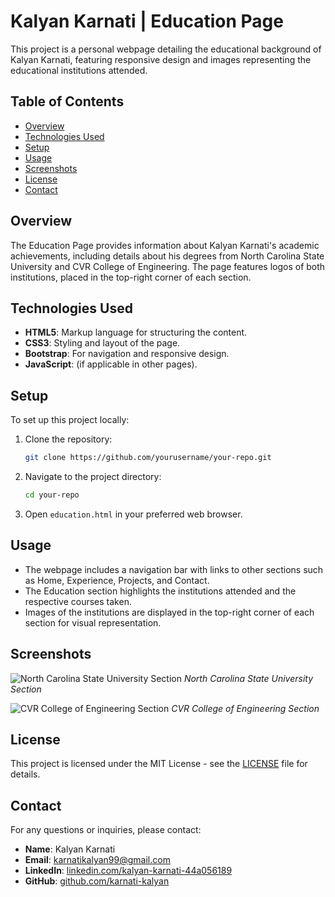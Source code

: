 # Kalyan Karnati | Education Page

This project is a personal webpage detailing the educational background of Kalyan Karnati, featuring responsive design and images representing the educational institutions attended.

## Table of Contents

- [Overview](#overview)
- [Technologies Used](#technologies-used)
- [Setup](#setup)
- [Usage](#usage)
- [Screenshots](#screenshots)
- [License](#license)
- [Contact](#contact)

## Overview

The Education Page provides information about Kalyan Karnati's academic achievements, including details about his degrees from North Carolina State University and CVR College of Engineering. The page features logos of both institutions, placed in the top-right corner of each section.

## Technologies Used

- **HTML5**: Markup language for structuring the content.
- **CSS3**: Styling and layout of the page.
- **Bootstrap**: For navigation and responsive design.
- **JavaScript**: (if applicable in other pages).

## Setup

To set up this project locally:

1. Clone the repository:
    ```bash
    git clone https://github.com/yourusername/your-repo.git
    ```
2. Navigate to the project directory:
    ```bash
    cd your-repo
    ```
3. Open `education.html` in your preferred web browser.

## Usage

- The webpage includes a navigation bar with links to other sections such as Home, Experience, Projects, and Contact.
- The Education section highlights the institutions attended and the respective courses taken.
- Images of the institutions are displayed in the top-right corner of each section for visual representation.

## Screenshots

![North Carolina State University Section](https://1000logos.net/wp-content/uploads/2022/07/North-Carolina-State-University-Logo-history.png)
*North Carolina State University Section*

![CVR College of Engineering Section](https://i.pinimg.com/236x/cc/9b/be/cc9bbe385309a5ee04fa0a305cbd01cf.jpg)
*CVR College of Engineering Section*

## License

This project is licensed under the MIT License - see the [LICENSE](LICENSE) file for details.

## Contact

For any questions or inquiries, please contact:
- **Name**: Kalyan Karnati
- **Email**: [karnatikalyan99@gmail.com](mailto:karnatikalyan99@gmail.com)
- **LinkedIn**: [linkedin.com/kalyan-karnati-44a056189](https://www.linkedin.com/kalyan-karnati-44a056189)
- **GitHub**: [github.com/karnati-kalyan](https://github.com/karnati-kalyan)

